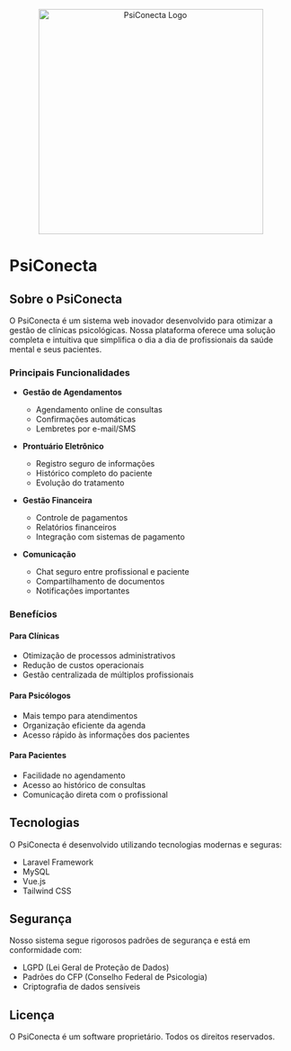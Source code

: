 <p align="center"><img src="https://raw.githubusercontent.com/laravel/art/master/logo-lockup/5%20SVG/2%20CMYK/1%20Full%20Color/laravel-logolockup-cmyk-red.svg" width="400" alt="PsiConecta Logo"></p>

# PsiConecta

## Sobre o PsiConecta

O PsiConecta é um sistema web inovador desenvolvido para otimizar a gestão de clínicas psicológicas. Nossa plataforma oferece uma solução completa e intuitiva que simplifica o dia a dia de profissionais da saúde mental e seus pacientes.

### Principais Funcionalidades

- **Gestão de Agendamentos**
  - Agendamento online de consultas
  - Confirmações automáticas
  - Lembretes por e-mail/SMS

- **Prontuário Eletrônico**
  - Registro seguro de informações
  - Histórico completo do paciente
  - Evolução do tratamento

- **Gestão Financeira**
  - Controle de pagamentos
  - Relatórios financeiros
  - Integração com sistemas de pagamento

- **Comunicação**
  - Chat seguro entre profissional e paciente
  - Compartilhamento de documentos
  - Notificações importantes

### Benefícios

#### Para Clínicas
- Otimização de processos administrativos
- Redução de custos operacionais
- Gestão centralizada de múltiplos profissionais

#### Para Psicólogos
- Mais tempo para atendimentos
- Organização eficiente da agenda
- Acesso rápido às informações dos pacientes

#### Para Pacientes
- Facilidade no agendamento
- Acesso ao histórico de consultas
- Comunicação direta com o profissional

## Tecnologias

O PsiConecta é desenvolvido utilizando tecnologias modernas e seguras:

- Laravel Framework
- MySQL
- Vue.js
- Tailwind CSS

## Segurança

Nosso sistema segue rigorosos padrões de segurança e está em conformidade com:

- LGPD (Lei Geral de Proteção de Dados)
- Padrões do CFP (Conselho Federal de Psicologia)
- Criptografia de dados sensíveis

## Licença

O PsiConecta é um software proprietário. Todos os direitos reservados.
